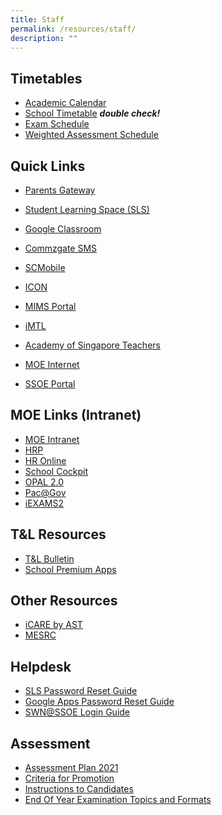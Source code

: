 ```yaml
---
title: Staff
permalink: /resources/staff/
description: ""
---
```

Timetables
----------

*   [Academic Calendar](https://calendar.google.com/calendar/u/0/embed?src=c_k7p87vuspth3eedj4n2mair55g@group.calendar.google.com&ctz=Asia/Singapore)
*   [School Timetable](https://xinminsec-moe-edu-sg-admin.cwp.sg/resources/students/timetables/school-timetable) ***double check!***
*   [Exam Schedule](/files/EOY_Timetable_2022_sch%20website_28Sept.pdf)
*   [Weighted Assessment Schedule](https://docs.google.com/spreadsheets/d/1GviWZeYlra1BgRd3xR9lwSSFl-U_ycNAI1TrhZOIo74/edit#gid=1319614797)

Quick Links
-----------

*   [Parents Gateway](https://pg.moe.edu.sg/)  
    
*   [Student Learning Space (SLS)](https://vle.learning.moe.edu.sg/login)
*   [Google Classroom](https://classroom.google.com/)
*   [Commzgate SMS](https://portal.commzgate.com/)
*   [SCMobile](https://scmobile.moe.edu.sg/login)
*   [ICON](https://icon.moe.edu.sg/)
*   [MIMS Portal](http://mims.moe.gov.sg/)  
    
*   [iMTL](https://imtl.moe.edu.sg/cos/o.x?c=/ca7_imtl/user&func=login)
*   [Academy of Singapore Teachers](https://academyofsingaporeteachers.moe.edu.sg/)
*   [MOE Internet](https://www.moe.gov.sg/)
*   [SSOE Portal](https://ssoe2.moe.edu.sg/sp)

MOE Links (Intranet)
--------------------

*   [MOE Intranet](https://intranet.moe.gov.sg/Pages/Home.aspx)
*   [HRP](https://www.hrp.gov.sg/hrp/#/)
*   [HR Online](https://intranet.moe.gov.sg/hronline/Pages/Home.aspx)
*   [School Cockpit](https://schoolcockpit.moe.gov.sg/CP/scapp/security)
*   [OPAL 2.0](https://idm.opal2.moe.edu.sg/)
*   [Pac@Gov](https://www.pac.gov.sg/)
*   [iEXAMS2](https://iexams.seab.gov.sg/sso/login?service=https%3A%2F%2Fiexams.seab.gov.sg%2Fsso%2Foauth2.0%2FcallbackAuthorize%3Fclient_id%3Diexams2-prod%26redirect_uri%3Dhttps%253A%252F%252Fiexams.seab.gov.sg%252Fiexams2%252Flogin%252Foauth2%252Fcode%252Fiexams2-prod%26response_type%3Dcode%26client_name%3DCasOAuthClient)

T&L Resources
-------------

*   [T&L Bulletin](https://sites.google.com/xinminss.edu.sg/tlbulletin-2020/home?pli=1)
*   [School Premium Apps](/resources/staff/tnl-resources/school-premium-apps)

Other Resources
---------------

*   [iCARE by AST](https://academyofsingaporeteachers.moe.edu.sg/olive/icare/resources)
*   [MESRC](https://www.mesrc.net/)

Helpdesk
--------

*   [SLS Password Reset Guide](/resources/students/helpdesk/sls-password-reset-guide/)
*   [Google Apps Password Reset Guide](/resources/students/helpdesk/google-apps-password-reset-guide/)
*   [SWN@SSOE Login Guide](/resources/students/helpdesk/swn-at-ssoe-login-guide/)

Assessment
----------

*   [Assessment Plan 2021](/resources/students/assessment/assessment-plan-2021)
*   [Criteria for Promotion](/resources/students/assessment/criteria-for-promotion)
*   [Instructions to Candidates](/resources/students/assessment/instructions-to-candidates)
*   [End Of Year Examination Topics and Formats](/resources/students/assessment/end-of-year-examination-topics-and-formats)